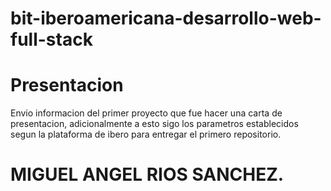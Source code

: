 # bit-iberoamericana-desarrollo-web-full-stack
# Presentacion 

Envio informacion del primer proyecto que fue hacer una carta de presentacion, adicionalmente a esto sigo los parametros establecidos segun la plataforma de ibero para entregar el primero repositorio. 

# MIGUEL ANGEL RIOS SANCHEZ.
